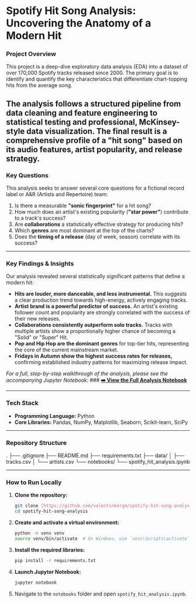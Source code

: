 # Spotify Hit Song Analysis: Uncovering the Anatomy of a Modern Hit

### Project Overview

This project is a deep-dive exploratory data analysis (EDA) into a dataset of over 170,000 Spotify tracks released since 2000. The primary goal is to identify and quantify the key characteristics that differentiate chart-topping hits from the average song. 

The analysis follows a structured pipeline from data cleaning and feature engineering to statistical testing and professional, McKinsey-style data visualization. The final result is a comprehensive profile of a "hit song" based on its audio features, artist popularity, and release strategy.
---

### Key Questions

This analysis seeks to answer several core questions for a fictional record label or A&R (Artists and Repertoire) team:

1.  Is there a measurable **"sonic fingerprint"** for a hit song?
2.  How much does an artist's existing popularity (**"star power"**) contribute to a track's success?
3.  Are **collaborations** a statistically effective strategy for producing hits?
4.  Which **genres** are most dominant at the top of the charts?
5.  Does the **timing of a release** (day of week, season) correlate with its success?
---

### Key Findings & Insights

Our analysis revealed several statistically significant patterns that define a modern hit:

* **Hits are louder, more danceable, and less instrumental.** This suggests a clear production trend towards high-energy, actively engaging tracks.
* **Artist brand is a powerful predictor of success.** An artist's existing follower count and popularity are strongly correlated with the success of their new releases.
* **Collaborations consistently outperform solo tracks.** Tracks with multiple artists show a proportionally higher chance of becoming a "Solid" or "Super" Hit.
* **Pop and Hip Hop are the dominant genres** for top-tier hits, representing the core of the current mainstream market.
* **Fridays in Autumn show the highest success rates for releases,** confirming established industry patterns for maximizing release impact.

*For a full, step-by-step walkthrough of the analysis, please see the accompanying Jupyter Notebook:* ### **[➡️ View the Full Analysis Notebook](./notebooks/spotify_hit_analysis.ipynb)**

---

### Tech Stack

* **Programming Language:** Python
* **Core Libraries:** Pandas, NumPy, Matplotlib, Seaborn, Scikit-learn, SciPy

---

### Repository Structure

.
├── .gitignore
├── README.md
├── requirements.txt
├── data/
│   ├── tracks.csv
│   └── artists.csv
└── notebooks/
    └── spotify_hit_analysis.ipynb

---

### How to Run Locally

1.  **Clone the repository:**
    ```bash
    git clone [https://github.com/valentinbergm/spotify-hit-song-analysis.git](https://github.com/valentinbergm/spotify-hit-song-analysis.git)
    cd spotify-hit-song-analysis
    ```
2.  **Create and activate a virtual environment:**
    ```bash
    python -m venv venv
    source venv/bin/activate  # On Windows, use `venv\Scripts\activate`
    ```
3.  **Install the required libraries:**
    ```bash
    pip install -r requirements.txt
    ```
4.  **Launch Jupyter Notebook:**
    ```bash
    jupyter notebook
    ```
5.  Navigate to the `notebooks` folder and open `spotify_hit_analysis.ipynb`.
